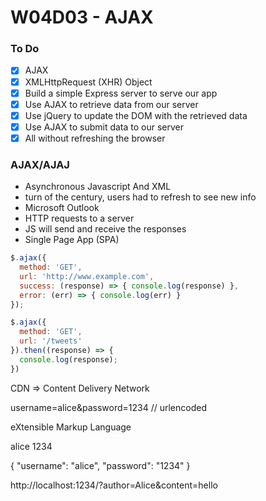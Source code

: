 # W04D03 - AJAX

### To Do
- [x] AJAX
- [x] XMLHttpRequest (XHR) Object
- [x] Build a simple Express server to serve our app
- [x] Use AJAX to retrieve data from our server
- [x] Use jQuery to update the DOM with the retrieved data
- [x] Use AJAX to submit data to our server
- [x] All without refreshing the browser

### AJAX/AJAJ
* Asynchronous Javascript And XML
* turn of the century, users had to refresh to see new info
* Microsoft Outlook
* HTTP requests to a server
* JS will send and receive the responses
* Single Page App (SPA)


```js
$.ajax({
  method: 'GET',
  url: 'http://www.example.com',
  success: (response) => { console.log(response) },
  error: (err) => { console.log(err) }
});

$.ajax({
  method: 'GET',
  url: '/tweets'
}).then((response) => {
  console.log(response);
})
```

CDN => Content Delivery Network



username=alice&password=1234 // urlencoded

eXtensible Markup Language

<user>
  <username>alice</username>
  <password>1234</password>
</user>

{
  "username": "alice",
  "password": "1234"
}




http://localhost:1234/?author=Alice&content=hello















